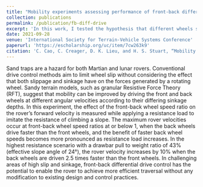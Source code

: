 ```yaml
---
title: "Mobility experiments assessing performance of front‐back differential drive velocity on sandy terrain"
collection: publications
permalink: /publication/fb-diff-drive
excerpt: 'In this work, I tested the hypothesis that different wheels should be driven at different speeds depending on their operating conditions (i.e. sinkage). Driving the back wheels faster when the resistance load is high (when towing or climbing slopes) results in slightly faster and more power efficient travel.'
date: 2021-09-28
venue: 'International Society for Terrain-Vehicle Systems Conference'
paperurl: 'https://escholarship.org/uc/item/7cw263k9'
citation: 'C. Cao, C. Creager, D. K. Lieu, and H. S. Stuart, “Mobility Experiments Assessing Performance of Front-Back Differential Drive Velocity on Sandy Terrain,” in ISTVS 2021, Virtual Conference: International Society for Terrain-Vehicle Systems, Sep. 2021.'
---
```


<!-- ![](/images/shifty.mov) -->

Sand traps are a hazard for both Martian and lunar rovers. Conventional drive control methods aim to limit wheel slip without considering the effect that both slippage and sinkage have on the forces generated by a rotating wheel. Sandy terrain models, such as granular Resistive Force Theory (RFT), suggest that mobility can be improved by driving the front and back wheels at different angular velocities according to their differing sinkage depths. In this experiment, the effect of the front-back wheel speed ratio on the rover’s forward velocity is measured while applying a resistance load to imitate the resistance of climbing a slope. The maximum rover velocities occur at front-back wheel speed ratios at or below 1, when the back wheels drive faster than the front wheels, and the benefit of faster back wheel speeds becomes more pronounced as resistance load increases. In the highest resistance scenario with a drawbar pull to weight ratio of 43% (effective slope angle of 24°), the rover velocity increases by 10% when the back wheels are driven 2.5 times faster than the front wheels. In challenging areas of high slip and sinkage, front-back differential drive control has the potential to enable the rover to achieve more efficient traversal without any modification to existing design and control practices.


